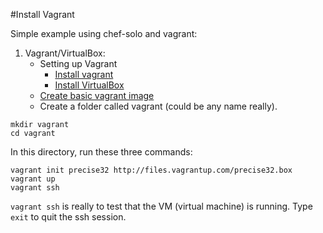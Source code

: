 #Install Vagrant

Simple example using chef-solo and vagrant:

1. Vagrant/VirtualBox:
    - Setting up Vagrant 
		- [Install vagrant](http://www.vagrantup.co/)
		- [Install VirtualBox](https://www.virtualbox.org/wiki/Downloads)
    - [Create basic vagrant image](http://docs.vagrantup.com/v2/getting-started/index.html) 
    - Create a folder called vagrant (could be any name really).
```
mkdir vagrant
cd vagrant
```
In this directory, run these three commands:
```
vagrant init precise32 http://files.vagrantup.com/precise32.box
vagrant up
vagrant ssh
```

`vagrant ssh` is really to test that the VM (virtual machine) is running. Type `exit` to quit the ssh session.